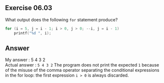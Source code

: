 ## Exercise 06.03
What output does the following ```for``` statement produce?
```C
for (i = 5, j = i - 1; i > 0, j > 0; --i, j = i - 1)
    printf("%d ", i);
```

## Answer
My answer : 5 4 3 2   
Actual answer : ```5 4 3 2``` The program does not print the expected ```1``` because of the misuse of the comma operator separating the conditional expressions in the for loop: the first expression ```i > 0``` is always discarded.
